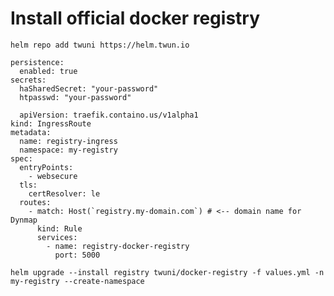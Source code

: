 # Install official docker registry

```helm repo add twuni https://helm.twun.io```

```
persistence:
  enabled: true
secrets:
  haSharedSecret: "your-password"
  htpasswd: "your-password"
```
  
```
  apiVersion: traefik.containo.us/v1alpha1
kind: IngressRoute
metadata:
  name: registry-ingress
  namespace: my-registry
spec:
  entryPoints:
    - websecure
  tls:
    certResolver: le
  routes:
    - match: Host(`registry.my-domain.com`) # <-- domain name for Dynmap
      kind: Rule
      services:
        - name: registry-docker-registry
          port: 5000
```
  
```helm upgrade --install registry twuni/docker-registry -f values.yml -n my-registry --create-namespace```
